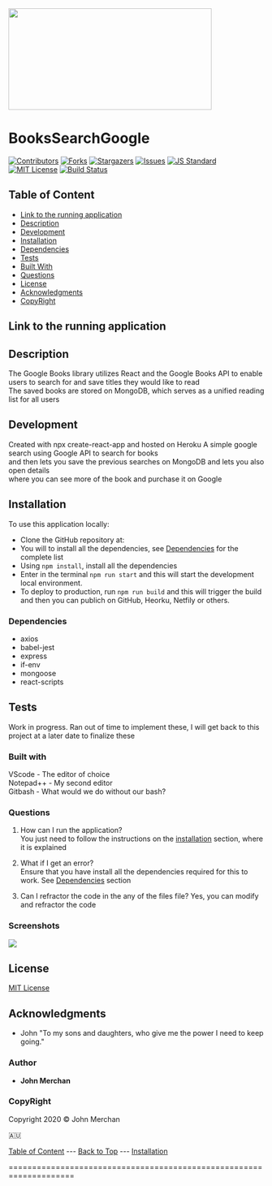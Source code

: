 <img src="https://github.com/johnnyboysydney/BooksSearchGoogle/blob/master/client/src/components/Img/download1.jpg" width="400" height="200">

# BooksSearchGoogle

[contributors-shield]: https://img.shields.io/github/contributors/johnnyboysydney/BooksSearchGoogle.svg?style=flat-square
[contributors-url]: https://github.com/johnnyboysydney/BooksSearchGoogle/graphs/contributors
[forks-shield]: https://img.shields.io/github/forks/johnnyboysydney/Portfolio_React.svg?style=flat-square
[forks-url]: https://github.com/johnnyboysydney/BooksSearchGoogle/network
[stars-shield]: https://img.shields.io/github/stars/johnnyboysydney/BooksSearchGoogle.svg?style=flat-square
[stars-url]: https://github.com/johnnyboysydney/Portfolio_React/stargazers
[issues-shield]: https://img.shields.io/github/issues/johnnyboysydney/BooksSearchGoogle.svg?style=flat-square
[issues-url]: https://github.com/johnnyboysydney/BooksSearchGoogle/issues
[build-style-shield]: https://img.shields.io/badge/code%20style-standard-brightgreen.svg?style=flat
[build-style-url]: https://github.com/feross/standard
[license-shield]: https://img.shields.io/github/license/johnnyboysydney/BooksSearchGoogle.svg?style=flat-square
[license-url]: http://choosealicense.com/licenses/mit/
[![Contributors][contributors-shield]][contributors-url] [![Forks][forks-shield]][forks-url] [![Stargazers][stars-shield]][stars-url] [![Issues][issues-shield]][issues-url] [![JS Standard][build-style-shield]][build-style-url] [![MIT License][license-shield]][license-url]
[![Build Status](https://travis-ci.com/johnnyboysydney/BooksSearchGoogle.svg?branch=master)](https://travis-ci.com/johnnyboysydney/BooksSearchGoogle)

## Table of Content

- [Link to the running application](#link-to-the-running-application)
- [Description](#description)
- [Development](#development)
- [Installation](#installation)
- [Dependencies](#dependencies)
- [Tests](#tests)
- [Built With](#built-with)
- [Questions](#questions)
- [License](#license)
- [Acknowledgments](#acknowledgments)
- [CopyRight](#copyright)

## Link to the running application

## Description

The Google Books library utilizes React and the Google Books API to enable users to search for and save titles they would like to read  
The saved books are stored on MongoDB, which serves as a unified reading list for all users

## Development

Created with npx create-react-app and hosted on Heroku
A simple google search using Google API to search for books  
and then lets you save the previous searches on MongoDB and lets you also open details  
where you can see more of the book and purchase it on Google

## Installation

To use this application locally:

- Clone the GitHub repository at:
- You will to install all the dependencies, see [Dependencies](#dependencies) for the complete list
- Using ```npm install```, install all the dependencies
- Enter in the terminal ```npm run start``` and this will start the development local environment.
- To deploy to production, run ```npm run build``` and this will trigger the build and then you can publich on GitHub, Heorku, Netfily or others.

### Dependencies

- axios
- babel-jest
- express
- if-env
- mongoose
- react-scripts

## Tests

Work in progress. Ran out of time to implement these, I will get back to this project at a later date to finalize these

### Built with

VScode - The editor of choice  
Notepad++ - My second editor  
Gitbash - What would we do without our bash?  

### Questions

1. How can I run the application?  
You just need to follow the instructions on the [installation](#installation) section, where it is explained

2. What if I get an error?  
Ensure that you have install all the dependencies required for this to work. See [Dependencies](#dependencies) section

3. Can I refractor the code in the any of the files file?
Yes, you can modify and refractor the code

### Screenshots

<img src="https://github.com/johnnyboysydney/BooksSearchGoogle/blob/master/client/src/components/Img/Capture.JPG">

## License

[MIT License](./LICENSE)

## Acknowledgments

- John "To my sons and daughters, who give me the power I need to keep going."

### Author

- **John Merchan**

### CopyRight

Copyright 2020 &copy; John Merchan

:australia:

[Table of Content](#Table-of-Content) --- [Back to Top](#BooksSearchGoogle ) --- [Installation](#Installation)

====================================================================
